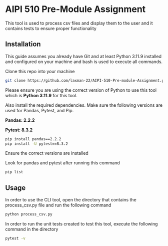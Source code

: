# AIPI 510 Pre-Module Assignment

This tool is used to process csv files and display them to the user and it contains tests to ensure proper functionality

## Installation

This guide assumes you already have Git and at least Python 3.11.9 installed and configured on your machine and bash is used to execute all commands.

Clone this repo into your machine

```bash
git clone https://github.com/laxman-22/AIPI-510-Pre-module-Assignment.git

```

Please ensure you are using the correct version of Python to use this tool which is **Python 3.11.9** for this tool.

Also install the required dependencies. Make sure the following versions are used for Pandas, Pytest, and Pip.

**Pandas: 2.2.2**

**Pytest: 8.3.2**

```bash
pip install pandas==2.2.2
pip install -U pytest==8.3.2
```

Ensure the correct versions are installed

Look for pandas and pytest after running this command
```bash
pip list
```


## Usage

In order to use the CLI tool, open the directory that contains the process_csv.py file and run the following command

```bash
python process_csv.py
```
In order to run the unit tests created to test this tool, execute the following command in the directory

```bash
pytest -v
```

